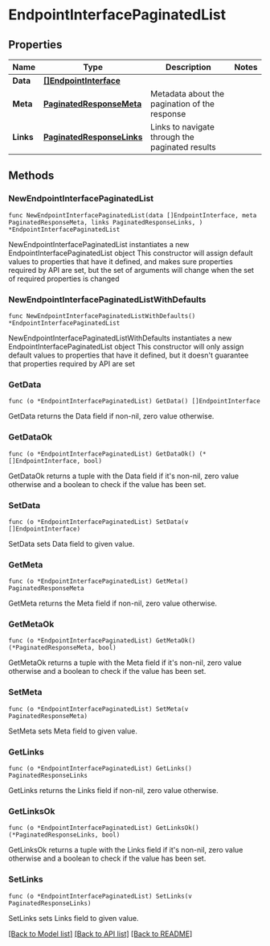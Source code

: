 # EndpointInterfacePaginatedList

## Properties

Name | Type | Description | Notes
------------ | ------------- | ------------- | -------------
**Data** | [**[]EndpointInterface**](EndpointInterface.md) |  | 
**Meta** | [**PaginatedResponseMeta**](PaginatedResponseMeta.md) | Metadata about the pagination of the response | 
**Links** | [**PaginatedResponseLinks**](PaginatedResponseLinks.md) | Links to navigate through the paginated results | 

## Methods

### NewEndpointInterfacePaginatedList

`func NewEndpointInterfacePaginatedList(data []EndpointInterface, meta PaginatedResponseMeta, links PaginatedResponseLinks, ) *EndpointInterfacePaginatedList`

NewEndpointInterfacePaginatedList instantiates a new EndpointInterfacePaginatedList object
This constructor will assign default values to properties that have it defined,
and makes sure properties required by API are set, but the set of arguments
will change when the set of required properties is changed

### NewEndpointInterfacePaginatedListWithDefaults

`func NewEndpointInterfacePaginatedListWithDefaults() *EndpointInterfacePaginatedList`

NewEndpointInterfacePaginatedListWithDefaults instantiates a new EndpointInterfacePaginatedList object
This constructor will only assign default values to properties that have it defined,
but it doesn't guarantee that properties required by API are set

### GetData

`func (o *EndpointInterfacePaginatedList) GetData() []EndpointInterface`

GetData returns the Data field if non-nil, zero value otherwise.

### GetDataOk

`func (o *EndpointInterfacePaginatedList) GetDataOk() (*[]EndpointInterface, bool)`

GetDataOk returns a tuple with the Data field if it's non-nil, zero value otherwise
and a boolean to check if the value has been set.

### SetData

`func (o *EndpointInterfacePaginatedList) SetData(v []EndpointInterface)`

SetData sets Data field to given value.


### GetMeta

`func (o *EndpointInterfacePaginatedList) GetMeta() PaginatedResponseMeta`

GetMeta returns the Meta field if non-nil, zero value otherwise.

### GetMetaOk

`func (o *EndpointInterfacePaginatedList) GetMetaOk() (*PaginatedResponseMeta, bool)`

GetMetaOk returns a tuple with the Meta field if it's non-nil, zero value otherwise
and a boolean to check if the value has been set.

### SetMeta

`func (o *EndpointInterfacePaginatedList) SetMeta(v PaginatedResponseMeta)`

SetMeta sets Meta field to given value.


### GetLinks

`func (o *EndpointInterfacePaginatedList) GetLinks() PaginatedResponseLinks`

GetLinks returns the Links field if non-nil, zero value otherwise.

### GetLinksOk

`func (o *EndpointInterfacePaginatedList) GetLinksOk() (*PaginatedResponseLinks, bool)`

GetLinksOk returns a tuple with the Links field if it's non-nil, zero value otherwise
and a boolean to check if the value has been set.

### SetLinks

`func (o *EndpointInterfacePaginatedList) SetLinks(v PaginatedResponseLinks)`

SetLinks sets Links field to given value.



[[Back to Model list]](../README.md#documentation-for-models) [[Back to API list]](../README.md#documentation-for-api-endpoints) [[Back to README]](../README.md)


